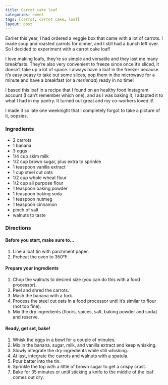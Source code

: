 ```yaml
---
title: Carrot cake loaf
categories: sweet
tags: [carrot, carrot cake, loaf]
layout: post
---
```


Earlier this year, I had ordered a veggie box that came with a lot of carrots. I made soup and roasted carrots for dinner, and I still had a bunch left over. So I decided to experiment with a carrot cake loaf!

I love making loafs, they’re so simple and versatile and they last me many breakfasts. They’re also very convenient to freeze since once it’s sliced, it doesn’t take up a lot of space. I always have a loaf in the freezer because it’s easy peasy to take out some slices, pop them in the microwave for a minute and have a breakfast (or a _merienda_) ready in no time!

I based this loaf in a recipe that I found on an healthy food Instagram account (I can’t remember which one), and as I was baking it, I adapted it to what I had in my pantry. It turned out great and my co-workers loved it!

I made it so late one weeknight that I completely forgot to take a picture of it, oopsies.

### Ingredients

* 2 carrots
* 1 banana
* 3 eggs
* 1/4 cup skim milk
* 1/2 cup brown sugar, plus extra to sprinkle
* 1 teaspoon vanilla extract
* 1 cup steel cut oats
* 1/2 cup whole wheat flour
* 1/2 cup all purpose flour
* 1 teaspoon baking powder
* 1 teaspoon baking soda
* 1 teaspoon nutmeg
* 1 teaspoon cinnamon
* pinch of salt
* walnuts to taste

### Directions


#### Before you start, make sure to...

1. Line a loaf tin with parchment paper.
2. Preheat the oven to 350°F.

#### Prepare your ingredients

1. Chop the walnuts to desired size (you can do this with a food processor).
2. Peel and shred the carrots.
3. Mash the banana with a fork.
4. Process the steel cut oats in a food processor until it’s similar to flour (not too fine).
5. Mix the dry ingredients (flours, spices, salt, baking powder and soda) and reserve.

#### Ready, get set, bake!

1. Whisk the eggs in a bowl for a couple of minutes.
2. Mix in the banana, sugar, milk, and vanilla extract and keep whisking.
3. Slowly integrate the dry ingredients while still whisking.
4. At last, integrate the carrots and walnuts with a spatula.
5. Pour batter into the tin.
6. Sprinkle the top with a little of brown sugar to get a crispy crust.
7. Bake for 35 minutes or until sticking a knife to the middle of the loaf comes out dry.

